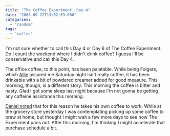 ```yaml
---
title: "The Coffee Experiment, Day 4"
date: "2008-09-22T13:02:59.000"
categories: 
  - "random"
tags: 
  - "coffee"
---
```


I'm not sure whether to call this Day 4 or Day 6 of The Coffee Experiment. Do I count the weekend where I didn't drink coffee? I guess I'll be conservative and call this Day 4.

The office coffee, to this point, has been palatable. While being Folgers, which [Allie](http://lapointemusic.blogspot.com/) assured me Saturday night isn't really coffee, it has been drinkable with a bit of powdered creamer added for good measure. This morning, though, is a different story. This morning the coffee is bitter and nasty. Glad I got some sleep last night because I'm not gonna be getting any caffeine assistance this morning.

[Daniel noted](http://twitter.com/ddeboer/statuses/930319119) that for this reason he takes his own coffee to work. While at the grocery store yesterday I was contemplating picking up some coffee to brew at home, but thought I might wait a few more days to see how The Experiment pans out. After this morning, I'm thinking I might accelerate that purchase schedule a bit.
